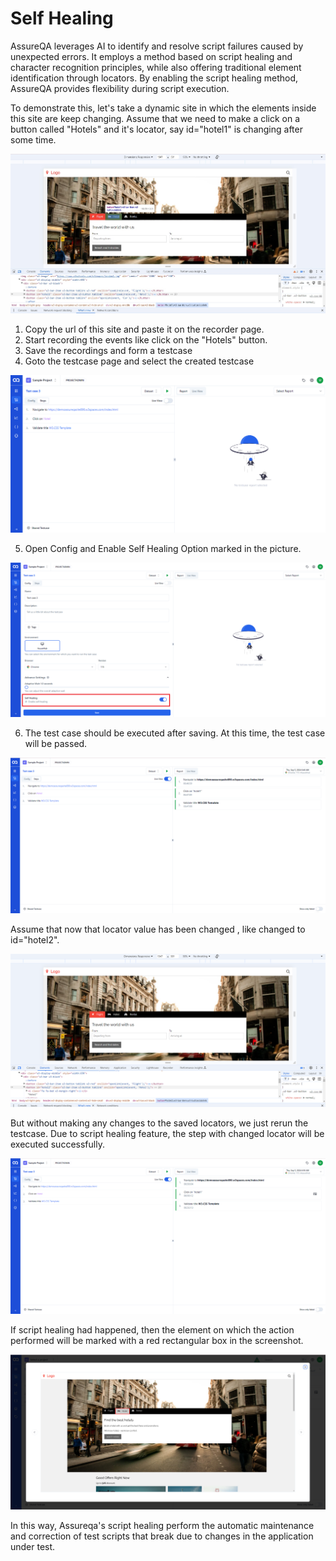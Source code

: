 
# Self Healing


AssureQA leverages AI to identify and resolve script failures caused by unexpected errors. It employs a method based on script healing and character recognition principles, while also offering traditional element identification through locators. By enabling the script healing method, AssureQA provides flexibility during script execution.

To demonstrate this, let's take a dynamic site in which the elements inside this site are keep changing. Assume that we need to make a click on a button called "Hotels" and it's locator, say id="hotel1" is changing after some time.

![Self Healing](images/scr2.jpg)

1. Copy the url of this site and paste it on the recorder page.
2. Start recording the events like click on the "Hotels" button.
3. Save the recordings and form a testcase
4. Goto the testcase page and select the created testcase

![Self Healing](images/scr3.png)

5. Open Config and Enable Self Healing Option marked in the picture.

![Self Healing](images/scr4.png)

6. The test case should be executed after saving.
At this time, the test case will be passed.

![Self Healing](images/scr5.png)

Assume that now that locator value has been changed , like changed to id="hotel2".

![Self Healing](images/scr6.png)

But without making any changes to the saved locators, we just rerun the testcase. Due to script healing feature, the step with changed locator will be executed successfully. 

![Self Healing](images/scr7.png)

If script healing had happened, then the element on which the action performed will be marked with a red rectangular box in the screenshot.

![Self Healing](images/scr8.png)

In this way, Assureqa's script healing perform the automatic maintenance and correction of test scripts that break due to changes in the application under test.
